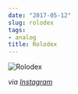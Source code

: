 ```yaml
---
date: "2017-05-12"
slug: rolodex
tags:
- analog
title: Rolodex
---
```


![Rolodex][1]

_via [Instagram][2]_

 [1]: /img/2017/rolodex.jpg
 [2]: https://www.instagram.com/p/BT_qVPBAbAD/
